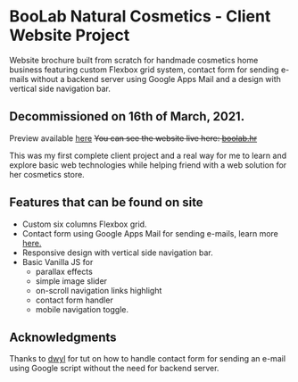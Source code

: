 # BooLab Natural Cosmetics - Client Website Project
Website brochure built from scratch for handmade cosmetics home business featuring custom Flexbox grid system, contact form for sending e-mails without a backend server using Google Apps Mail and a design with vertical side navigation bar.

## Decommissioned on 16th of March, 2021.
Preview available [here](https://optimistic-davinci-36baa2.netlify.app/)
~~You can see the website live here: [boolab.hr](https://boolab.hr/)~~

This was my first complete client project and a real way for me to learn and explore basic web technologies while helping friend with a web solution for her cosmetics store.

## Features that can be found on site
- Custom six columns Flexbox grid.
- Contact form using Google Apps Mail for sending e-mails, learn more [here.](https://github.com/dwyl/learn-to-send-email-via-google-script-html-no-server)
- Responsive design with vertical side navigation bar.
- Basic Vanilla JS for
  - parallax effects
  - simple image slider
  - on-scroll navigation links highlight
  - contact form handler
  - mobile navigation toggle.

## Acknowledgments
Thanks to [dwyl](https://github.com/dwyl) for tut on how to handle contact form for sending an e-mail using Google script without the need for backend server.
